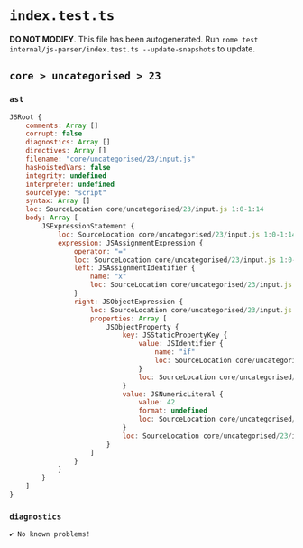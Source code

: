 # `index.test.ts`

**DO NOT MODIFY**. This file has been autogenerated. Run `rome test internal/js-parser/index.test.ts --update-snapshots` to update.

## `core > uncategorised > 23`

### `ast`

```javascript
JSRoot {
	comments: Array []
	corrupt: false
	diagnostics: Array []
	directives: Array []
	filename: "core/uncategorised/23/input.js"
	hasHoistedVars: false
	integrity: undefined
	interpreter: undefined
	sourceType: "script"
	syntax: Array []
	loc: SourceLocation core/uncategorised/23/input.js 1:0-1:14
	body: Array [
		JSExpressionStatement {
			loc: SourceLocation core/uncategorised/23/input.js 1:0-1:14
			expression: JSAssignmentExpression {
				operator: "="
				loc: SourceLocation core/uncategorised/23/input.js 1:0-1:14
				left: JSAssignmentIdentifier {
					name: "x"
					loc: SourceLocation core/uncategorised/23/input.js 1:0-1:1 (x)
				}
				right: JSObjectExpression {
					loc: SourceLocation core/uncategorised/23/input.js 1:4-1:14
					properties: Array [
						JSObjectProperty {
							key: JSStaticPropertyKey {
								value: JSIdentifier {
									name: "if"
									loc: SourceLocation core/uncategorised/23/input.js 1:6-1:8 (if)
								}
								loc: SourceLocation core/uncategorised/23/input.js 1:6-1:8
							}
							value: JSNumericLiteral {
								value: 42
								format: undefined
								loc: SourceLocation core/uncategorised/23/input.js 1:10-1:12
							}
							loc: SourceLocation core/uncategorised/23/input.js 1:6-1:12
						}
					]
				}
			}
		}
	]
}
```

### `diagnostics`

```
✔ No known problems!

```
